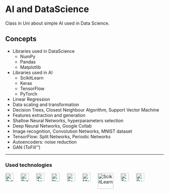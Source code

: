 # AI and DataScience
Class in Uni about simple AI used in Data Science.
## Concepts
- Libraries used in DataScience
  - NumPy
  - Pandas
  - Matplotlib
- Libraries used in AI
  - ScikitLearn
  - Keras
  - TensorFlow
  - PyTorch
- Linear Regression
- Data scaling and transformation
- Decision Trees, Closest Neighbour Algorithm, Support Vector Machine
- Features extraction and generation
- Shallow Neural Networks, hyperparameters selection
- Deep Neural Networks, Google Collab
- Image recognition, Convolution Networks, MNIST dataset
- TensorFlow: Split Networks, Periodic Networks
- Autoencoders: noise reduction
- GAN (ToFill&trade;)
---
### Used technologies
[<img align="left" width="26px" style="padding-right: 20px" alt="Python" src="https://cdn.jsdelivr.net/gh/devicons/devicon/icons/python/python-original.svg"/>][python]
[<img align="left" width="26px" style="padding-right: 20px" alt="Python" src="https://cdn.jsdelivr.net/gh/devicons/devicon/icons/jupyter/jupyter-original.svg"/>][jupyter]
[<img align="left" width="26px" style="padding-right: 20px" alt="Anaconda" src="https://cdn.jsdelivr.net/gh/devicons/devicon/icons/anaconda/anaconda-original.svg"/>][anaconda]
[<img align="left" width="26px" style="padding-right: 20px" alt="NumPy" src="https://cdn.jsdelivr.net/gh/devicons/devicon/icons/numpy/numpy-original.svg"/>][numpy]
[<img align="left" width="26px" style="padding-right: 20px" alt="Pandas" src="https://cdn.jsdelivr.net/gh/devicons/devicon/icons/pandas/pandas-original.svg"/>][pandas]
[<img align="left" width="26px" style="padding-right: 20px" alt="Matplotlib" src="https://user-images.githubusercontent.com/33003089/213440912-0cc368a7-3cdf-4b57-9a07-e50acf6e36fd.svg"/>][matplotlib]
[<img align="left" width="50px" style="padding-right: 20px" alt="ScikitLearn" src="https://user-images.githubusercontent.com/33003089/213441664-8f03eeb5-62ea-4a26-b661-c28702656781.svg"/>][scikitlearn]
[<img align="left" width="26px" style="padding-right: 20px" alt="TensorFlow" src="https://cdn.jsdelivr.net/gh/devicons/devicon/icons/tensorflow/tensorflow-original.svg"/>][tensorflow]
[<img align="left" width="26px" style="padding-right: 20px" alt="PyTorch" src="https://cdn.jsdelivr.net/gh/devicons/devicon/icons/pytorch/pytorch-original.svg"/>][pytorch]

[python]: https://www.python.org/
[jupyter]: https://jupyter.org/
[anaconda]: https://www.anaconda.com/
[numpy]: https://numpy.org/
[pandas]: https://pandas.pydata.org/
[matplotlib]: https://matplotlib.org/
[scikitlearn]: https://scikit-learn.org/stable/
[tensorflow]: https://www.tensorflow.org/
[pytorch]: https://pytorch.org/
